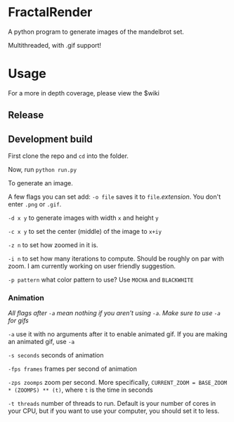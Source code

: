 # FractalRender

A python program to generate images of the mandelbrot set.

Multithreaded, with .gif support!

# Usage

For a more in depth coverage, please view the $wiki

## Release



## Development build

First clone the repo and `cd` into the folder.

Now, run `python run.py`

To generate an image.

A few flags you can set add:
`-o file` saves it to `file`*.extension*.
    You don't enter `.png` or `.gif`.

`-d x y` to generate images with width `x` and height `y`

`-c x y` to set the center (middle) of the image to `x+iy`

`-z n` to set how zoomed in it is.

`-i n` to set how many iterations to compute. Should be roughly on par with zoom. 
    I am currently working on user friendly suggestion.

`-p pattern` what color pattern to use?
    Use `MOCHA` and `BLACKWHITE`

### Animation

*All flags after `-a` mean nothing if you aren't using `-a`. Make sure to use `-a` for gifs*

`-a` use it with no arguments after it to enable animated gif.
    If you are making an animated gif, use `-a`

`-s seconds` seconds of animation

`-fps frames` frames per second of animation

`-zps zoomps` zoom per second. More specifically, `CURRENT_ZOOM = BASE_ZOOM * (ZOOMPS) ** (t)`, where `t` is the time in seconds

`-t threads` number of threads to run. Default is your number of cores in your CPU, but if you want to use your computer, you should set it to less.